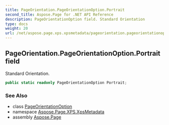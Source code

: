 ```yaml
---
title: PageOrientation.PageOrientationOption.Portrait
second_title: Aspose.Page for .NET API Reference
description: PageOrientationOption field. Standard Orientation
type: docs
weight: 20
url: /net/aspose.page.xps.xpsmetadata/pageorientation.pageorientationoption/portrait/
---
```

## PageOrientation.PageOrientationOption.Portrait field

Standard Orientation.

```csharp
public static readonly PageOrientationOption Portrait;
```

### See Also

* class [PageOrientationOption](../)
* namespace [Aspose.Page.XPS.XpsMetadata](../../pageorientation.pageorientationoption/)
* assembly [Aspose.Page](../../../)


